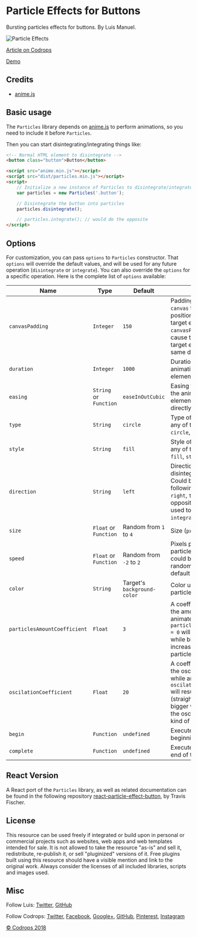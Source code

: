 # Particle Effects for Buttons

Bursting particles effects for buttons. By Luis Manuel.

![Particle Effects](https://tympanus.net/codrops/wp-content/uploads/2018/04/particleeffects_featured.jpg)

[Article on Codrops](https://tympanus.net/codrops/?p=34685)

[Demo](http://tympanus.net/Development/ParticleEffectsButtons/)

## Credits

- [anime.js](http://animejs.com/)

## Basic usage

The `Particles` library depends on [anime.js](http://animejs.com/) to perform animations, so you need to include it before `Particles`.

Then you can start disintegrating/integrating things like:

```html
<!-- Normal HTML element to disintegrate -->
<button class="button">Button</button>

<script src="anime.min.js"></script>
<script src="dist/particles.min.js"></script>
<script>
    // Initialize a new instance of Particles to disintegrate/integrate the button
    var particles = new Particles('.button');

    // Disintegrate the button into particles
    particles.disintegrate();

    // particles.integrate(); // would do the opposite
</script>
```

## Options

For customization, you can pass `options` to `Particles` constructor. That `options` will override the default values, and will be used for any future operation (`disintegrate` or `integrate`). You can also override the `options` for a specific operation. Here is the complete list of `options` available:

| Name                         | Type                    | Default                    | Description |
|------------------------------|-------------------------|----------------------------|-------------|
|`canvasPadding`               | `Integer`               | `150`                      | Padding for the generated `canvas` that will be positioned right behind the target element. A `canvasPadding = 0` will cause the `canvas` and the target element to have the same dimensions. |
|`duration`                    | `Integer`               | `1000`                     | Duration (`ms`) to perform the animations of target element and particles. |
|`easing`                      | `String` or `Function`  | `easeInOutCubic`           | Easing function to perform the animation of target element. It will be passed directly to `anime.js`. |
|`type`                        | `String`                | `circle`                   | Type of particle. Could be any of the following values: `circle`, `rectangle`, `triangle` |
|`style`                       | `String`                | `fill`                     | Style of particle. Could be any of the following values: `fill`, `stroke`. |
|`direction`                   | `String`                | `left`                     | Direction to start disintegrating the element. Could be any of the following values: `left`, `right`, `top`, `bottom`. The opposite `direction` will be used to perform the `integrate` operation. |
|`size`                        | `Float` or `Function`   | Random from `1` to `4`     | Size (`px`) for particles. |
|`speed`                       | `Float` or `Function`   | Random from `-2` to `2`    | Pixels per frame that a particle will be moved. It could be a `function` to set it randomly per particle (as default value). |
|`color`                       | `String`                | Target's `background-color`| Color used to fill the particles. |
|`particlesAmountCoefficient`  | `Float`                 | `3`                        | A coefficient to calculate the amount of particles to animate. A `particlesAmountCoefficient = 0` will result in `0` particles, while bigger values will increase the amount of particles. |
|`oscilationCoefficient`       | `Float`                 | `20`                       | A coefficient to calculate the oscilation of particles while animating. A `oscilationCoefficient = 0` will result in no oscilation (straight movements), while bigger values will increase the oscilation, resulting in a kind of randomness. |
|`begin`                       | `Function`              | `undefined`                | Execute a function at the beginning of the animation. |
|`complete`                    | `Function`              | `undefined`                | Execute a function at the end of the animation. |

## React Version

A React port of the `Particles` library, as well as related documentation can be found in the following repository [react-particle-effect-button](https://github.com/transitive-bullshit/react-particle-effect-button), by Travis Fischer.

## License

This resource can be used freely if integrated or build upon in personal or commercial projects such as websites, web apps and web templates intended for sale. It is not allowed to take the resource "as-is" and sell it, redistribute, re-publish it, or sell "pluginized" versions of it. Free plugins built using this resource should have a visible mention and link to the original work. Always consider the licenses of all included libraries, scripts and images used.

## Misc

Follow Luis: [Twitter](https://twitter.com/lmgonzalves), [GitHub](https://github.com/lmgonzalves) 

Follow Codrops: [Twitter](http://www.twitter.com/codrops), [Facebook](http://www.facebook.com/codrops), [Google+](https://plus.google.com/101095823814290637419), [GitHub](https://github.com/codrops), [Pinterest](http://www.pinterest.com/codrops/), [Instagram](https://www.instagram.com/codropsss/)

[© Codrops 2018](http://www.codrops.com)
